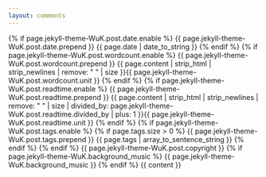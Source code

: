 ```yaml
---
layout: comments
---
```

<div class="post">
  <span class="post-date">
    {% if page.jekyll-theme-WuK.post.date.enable %}
    {{ page.jekyll-theme-WuK.post.date.prepend }}
    {{ page.date | date_to_string }}
    {% endif %}
    {% if page.jekyll-theme-WuK.post.wordcount.enable %}
    {{ page.jekyll-theme-WuK.post.wordcount.prepend }}
    {{ page.content | strip_html | strip_newlines | remove: " " | size }}{{ page.jekyll-theme-WuK.post.wordcount.unit }}
    {% endif %}
    {% if page.jekyll-theme-WuK.post.readtime.enable %}
    {{ page.jekyll-theme-WuK.post.readtime.prepend }}
    {{ page.content | strip_html | strip_newlines | remove: " " | size | divided_by:
    page.jekyll-theme-WuK.post.readtime.divided_by | plus: 1 }}{{ page.jekyll-theme-WuK.post.readtime.unit }}
    {% endif %}
    {% if page.jekyll-theme-WuK.post.tags.enable %}
    {% if page.tags.size > 0 %}
    {{ page.jekyll-theme-WuK.post.tags.prepend }}
    {{ page.tags | array_to_sentence_string }}
    {% endif %}
    {% endif %}
    {{ page.jekyll-theme-WuK.post.copyright }}
    {% if page.jekyll-theme-WuK.background_music %}
    {{ page.jekyll-theme-WuK.background_music }}
    {% endif %}
  </span>
  {{ content }}
</div>

<!--
{% if page.jekyll-theme-WuK.post.related_posts.enable %}
{% if site.related_posts.size >= 1 %}
<div class="related">
  <h2>Related posts</h2>
  <ul class="related-posts">
    {% for post in site.related_posts limit:3 %}
    <li>
      <h3>
        <a href="{{ site.baseurl }}{{ post.url }}">
          {{ post.title }}
          <small>{{ post.date | date_to_string }}</small>
        </a>
      </h3>
    </li>
    {% endfor %}
  </ul>
</div>
{% endif %}
{% endif %}

-->

<!-- <iframe frameborder="no" border="0" marginwidth="0" marginheight="0" width=371 height=110 src="//music.163.com/outchain/player?type=0&id=9508900542&auto=0&height=90"></iframe> -->